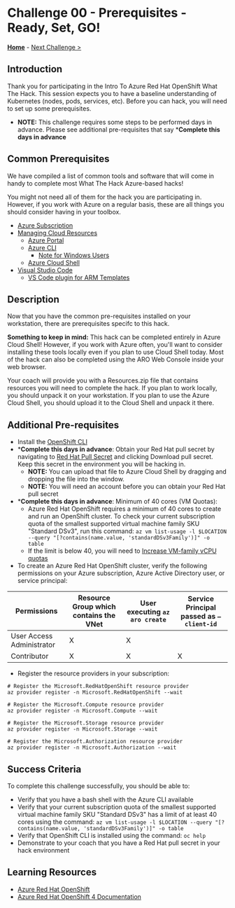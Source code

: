 # Challenge 00 - Prerequisites - Ready, Set, GO!

**[Home](../README.md)** - [Next Challenge >](./Challenge-01.md)

## Introduction

Thank you for participating in the Intro To Azure Red Hat OpenShift What The Hack. This session expects you to have a baseline understanding of Kubernetes (nodes, pods, services, etc). Before you can hack, you will need to set up some prerequisites. 
- **NOTE:** This challenge requires some steps to be performed days in advance. Please see additional pre-requisites that say ***Complete this days in advance**

## Common Prerequisites

We have compiled a list of common tools and software that will come in handy to complete most What The Hack Azure-based hacks!

You might not need all of them for the hack you are participating in. However, if you work with Azure on a regular basis, these are all things you should consider having in your toolbox.

<!-- If you are editing this template manually, be aware that these links are only designed to work if this Markdown file is in the /xxx-HackName/Student/ folder of your hack. -->

- [Azure Subscription](../../000-HowToHack/WTH-Common-Prerequisites.md#azure-subscription)
- [Managing Cloud Resources](../../000-HowToHack/WTH-Common-Prerequisites.md#managing-cloud-resources)
  - [Azure Portal](../../000-HowToHack/WTH-Common-Prerequisites.md#azure-portal)
  - [Azure CLI](../../000-HowToHack/WTH-Common-Prerequisites.md#azure-cli)
    - [Note for Windows Users](../../000-HowToHack/WTH-Common-Prerequisites.md#note-for-windows-users)
  - [Azure Cloud Shell](../../000-HowToHack/WTH-Common-Prerequisites.md#azure-cloud-shell)
- [Visual Studio Code](../../000-HowToHack/WTH-Common-Prerequisites.md#visual-studio-code)
  - [VS Code plugin for ARM Templates](../../000-HowToHack/WTH-Common-Prerequisites.md#visual-studio-code-plugins-for-arm-templates)

## Description

Now that you have the common pre-requisites installed on your workstation, there are prerequisites specifc to this hack.

**Something to keep in mind:** This hack can be completed entirely in Azure Cloud Shell! However, if you work with Azure often, you'll want to consider installing these tools locally even if you plan to use Cloud Shell today. Most of the hack can also be completed using the ARO Web Console inside your web browser.

Your coach will provide you with a Resources.zip file that contains resources you will need to complete the hack. If you plan to work locally, you should unpack it on your workstation. If you plan to use the Azure Cloud Shell, you should upload it to the Cloud Shell and unpack it there.

## Additional Pre-requisites

- Install the [OpenShift CLI](https://docs.microsoft.com/en-us/azure/openshift/tutorial-connect-cluster#install-the-openshift-cli)
- ***Complete this days in advance**: Obtain your Red Hat pull secret by navigating to [Red Hat Pull Secret](https://cloud.redhat.com/openshift/install/azure/aro-provisioned) and clicking Download pull secret. Keep this secret in the environment you will be hacking in.
  - **NOTE:** You can upload that file to Azure Cloud Shell by dragging and dropping the file into the window.
  - **NOTE:** You will need an account before you can obtain your Red Hat pull secret
- ***Complete this days in advance**: Minimum of 40 cores (VM Quotas):
  - Azure Red Hat OpenShift requires a minimum of 40 cores to create and run an OpenShift cluster. To check your current subscription quota of the smallest supported virtual machine family SKU "Standard DSv3", run this command: `az vm list-usage -l $LOCATION --query "[?contains(name.value, 'standardDSv3Family')]" -o table`
  - If the limit is below 40, you will need to [Increase VM-family vCPU quotas](https://docs.microsoft.com/en-us/azure/azure-portal/supportability/per-vm-quota-requests)
- To create an Azure Red Hat OpenShift cluster, verify the following permissions on your Azure subscription, Azure Active Directory user, or service principal:

| Permissions  | Resource Group which contains the VNet | User executing `az aro create` | Service Principal passed as `–client-id` |
| ------------- | ------------- | ------------- | ------------- |
| User Access Administrator | X | X | |
| Contributor  | X | X | X |
- Register the resource providers in your subscription:
```
# Register the Microsoft.RedHatOpenShift resource provider
az provider register -n Microsoft.RedHatOpenShift --wait

# Register the Microsoft.Compute resource provider
az provider register -n Microsoft.Compute --wait

# Register the Microsoft.Storage resource provider
az provider register -n Microsoft.Storage --wait

# Register the Microsoft.Authorization resource provider
az provider register -n Microsoft.Authorization --wait
```

## Success Criteria

To complete this challenge successfully, you should be able to:

- Verify that you have a bash shell with the Azure CLI available
- Verify that your current subscription quota of the smallest supported virtual machine family SKU "Standard DSv3" has a limit of at least 40 cores using the command: `az vm list-usage -l $LOCATION --query "[?contains(name.value, 'standardDSv3Family')]" -o table`
- Verify that OpenShift CLI is installed using the command: `oc help`
- Demonstrate to your coach that you have a Red Hat pull secret in your hack environment

## Learning Resources

- [Azure Red Hat OpenShift](https://learn.microsoft.com/en-us/azure/openshift/intro-openshift)
- [Azure Red Hat OpenShift 4 Documentation](https://docs.openshift.com/aro/4/welcome/index.html)
